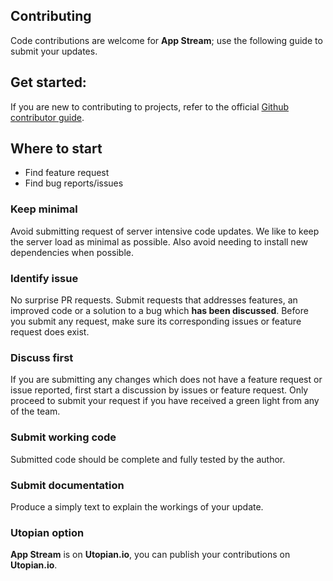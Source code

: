 
## Contributing
Code contributions are welcome for **App Stream**; use the following guide to submit your updates.

## Get started:
If you are new to contributing to projects, refer to the official [Github contributor guide](https://help.github.com/articles/fork-a-repo/).


## Where to start
* Find feature request
* Find bug reports/issues

### Keep minimal
Avoid submitting request of server intensive code updates. We like to keep the server load as minimal as possible. Also avoid needing to install new dependencies when possible.

### Identify issue
No surprise PR requests. Submit requests that addresses features, an improved code or a solution to a bug which **has been discussed**. Before you submit any request, make sure its corresponding issues or feature request does exist.

### Discuss first
If you are submitting any changes which does not have a feature request or issue reported, first start a discussion by issues or feature request. Only proceed to submit your request if you have received a green light from any of the team.

### Submit working code
Submitted code should be complete and fully tested by the author.

### Submit documentation
Produce a simply text to explain the workings of your update.

### Utopian option

**App Stream** is on **Utopian.io**, you can publish your contributions on **Utopian.io**.
